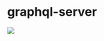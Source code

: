 # graphql-server

![](https://github.com/argosindustries/graphql-server/workflows/.github/workflows/deploy.yml/badge.svg)
